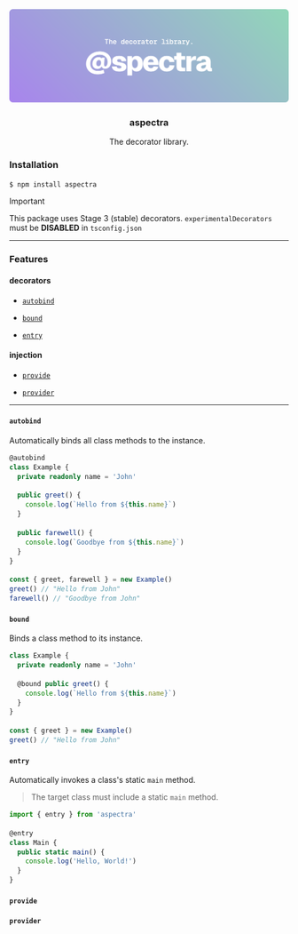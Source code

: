 <div align="center"><img src="assets/banner.svg" alt="assets/banner.svg"></div>


<div align="center"><h3>aspectra</h3></div>


<div align="center">The decorator library.</div>


### Installation



`$ npm install aspectra`


> [!IMPORTANT]
> This package uses Stage 3 (stable) decorators.
> `experimentalDecorators` must be **DISABLED** in `tsconfig.json`



---



### Features



#### decorators



- [`autobind`](#autobind)



- [`bound`](#bound)



- [`entry`](#entry)



#### injection



- [`provide`](#provide)



- [`provider`](#provider)



---



#### `autobind`



Automatically binds all class methods to the instance.


> 



```typescript
@autobind
class Example {
  private readonly name = 'John'

  public greet() {
    console.log(`Hello from ${this.name}`)
  }

  public farewell() {
    console.log(`Goodbye from ${this.name}`)
  }
}

const { greet, farewell } = new Example()
greet() // "Hello from John"
farewell() // "Goodbye from John"
```


#### `bound`



Binds a class method to its instance.


> 



```typescript
class Example {
  private readonly name = 'John'

  @bound public greet() {
    console.log(`Hello from ${this.name}`)
  }
}

const { greet } = new Example()
greet() // "Hello from John"
```


#### `entry`



Automatically invokes a class's static `main` method.


> The target class must include a static `main` method.



```typescript
import { entry } from 'aspectra'

@entry
class Main {
  public static main() {
    console.log('Hello, World!')
  }
}
```


#### `provide`






> 






#### `provider`






>